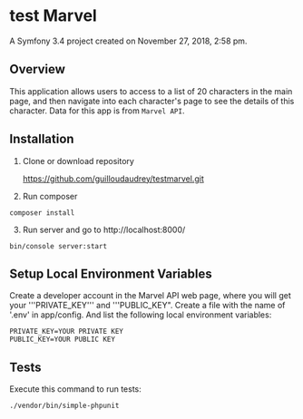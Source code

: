 test Marvel
===========

A Symfony 3.4 project created on November 27, 2018, 2:58 pm.


## Overview

This application allows users to access to a list of 20 characters in the main page, and then navigate into each character's page to see the details of this character. 
Data for this app is from ```Marvel API```.

## Installation


1. Clone or download repository

    https://github.com/guilloudaudrey/testmarvel.git

2. Run composer
```
composer install
```
3. Run server and go to http://localhost:8000/ 
```
bin/console server:start
```
## Setup Local Environment Variables

Create a developer account in the Marvel API web page, where you will get your '''PRIVATE_KEY''' and '''PUBLIC_KEY". Create a file with the name of '.env' in app/config. And list the following local environment variables:
```
PRIVATE_KEY=YOUR PRIVATE KEY
PUBLIC_KEY=YOUR PUBLIC KEY

```  
    
## Tests    
Execute this command to run tests:

```bash
./vendor/bin/simple-phpunit 
```
